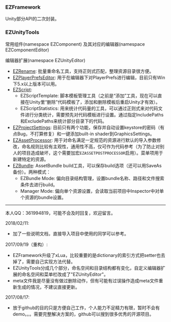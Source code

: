 ### EZFramework 

Unity部分API的二次封装。

### EZUnityTools

常用组件(namespace EZComponent) 及其对应的编辑器(namespace EZComponentEditor)  

编辑器扩展(namespace EZUnityEditor)  
- [EZRename](Assets/EZUnityTools/Editor/EZUnityEditor/EZRename): 批量重命名工具，支持正则式匹配，整理资源目录很方便。
- [EZPlayerPrefsEditor](Assets/EZUnityTools/Editor/EZUnityEditor/EZPlayerPrefs): 用于在编辑器下对PlayerPrefs进行编辑，目前只有Win下5.x以上版本可以用。
- [EZScript](Assets/EZUnityTools/Editor/EZUnityEditor/EZScript):  
  * EZScriptTemplate: 脚本模板管理工具（之前是“添加”工具，现在可以直接在Unity里“删除”代码模板了，添加和删除模板后重启Unity才有效）。
  * EZScriptStatistics: 用来统计代码量的工具，可以通过正则式来对代码文件进行分类统计，需要预先对代码模板进行设置。通过指定IncludePaths和ExcludePaths来统计部分目录下的代码。
- [EZProjectSettings](Assets/EZUnityTools/Editor/EZUnityEditor/EZProjectSettings): 目前只有两个功能，保存并自动设置keystore的密码（有点Bug，不打算修复）和一键添加built-in shader到GraphicsSettings。
- [EZAssetProcessor](Assets/EZUnityTools/Editor/EZUnityEditor/EZAssetProcessor): 用于对命名满足一定规范的资源进行默认的导入参数修改，命名规则比较有主观性，通用性不高，仅可作为代码参考（为了防止对别人的项目造成破坏，这个需要加宏`EZASSETPOSTPROCESSOR`启用）。菜单项用于新建特定的资源。
- [EZBundle](Assets/EZUnityTools/Editor/EZUnityEditor/EZBundle): AssetBundle build工具，可以保存build选项（还可以用SaveAs备份）。两种模式：  
  * EZBundle Mode: 偏向目录结构管理，设置bundle名称、路径和文件搜索条件去进行build。
  * Manager Mode: 偏向单个资源设置，会读取当前项目中Inspector中对单个资源的bundle设置。

-----

本人QQ：361994819，可能不会及时回复，欢迎留言。

2018/02/11: 
- 加了一些说明文档，直接导入项目中使用的同学可以参考。

2017/09/19（重构）:
- EZFramework升级了xLua，比较重要的是dictionary的索引方式把setter也去掉了，需要自己实现方法代替。
- EZUnityTools分成几个部分，命名空间和目录结构都有变化，自定义编辑器扩展的命名空间和菜单栏改成了"EZUnityEditor"。
- meta文件我是尽量没有做过删除动作，但有可能有过误操作造成meta文件重新生成的情况，不建议直接更新。

2017/08/17:
- 放于github的目的只是方便自己工作，个人能力不足精力有限，暂时不会有demo。。。需要完整解决方案的，github可以搜到很多优秀的开源项目。